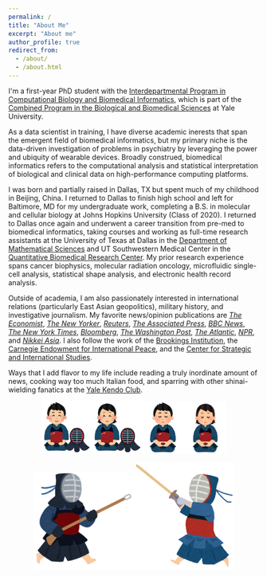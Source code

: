 ```yaml
---
permalink: /
title: "About Me"
excerpt: "About me"
author_profile: true
redirect_from: 
  - /about/
  - /about.html
---
```


I'm a first-year PhD student with the [Interdepartmental Program in Computational Biology and Biomedical Informatics](https://cbb.yale.edu/), which is part of the [Combined Program in the Biological and Biomedical Sciences](https://medicine.yale.edu/bbs/) at Yale University.

As a data scientist in training, I have diverse academic inerests that span the emergent field of biomedical informatics, but my primary niche is the data-driven investigation of problems in psychiatry by leveraging the power and ubiquity of wearable devices. Broadly construed, biomedical informatics refers to the computational analysis and statistical interpretation of biological and clinical data on high-performance computing platforms.

I was born and partially raised in Dallas, TX but spent much of my childhood in Beijing, China. I returned to Dallas to finish high school and left for Baltimore, MD for my undergraduate work, completing a B.S. in molecular and cellular biology at Johns Hopkins University (Class of 2020). I returned to Dallas once again and underwent a career transition from pre-med to biomedical informatics, taking courses and working as full-time research assistants at the University of Texas at Dallas in the [Department of Mathematical Sciences](https://math.utdallas.edu/) and UT Southwestern Medical Center in the [Quantitative Biomedical Research Center](https://qbrc.swmed.edu/). My prior research experience spans cancer biophysics, molecular radiation oncology, microfluidic single-cell analysis, statistical shape analysis, and electronic health record analysis.

Outside of academia, I am also passionately interested in international relations (particularly East Asian geopolitics), military history, and investigative journalism. My favorite news/opinion publications are [*The Economist*](https://www.economist.com/), [*The New Yorker*](https://newyorker.com/), [*Reuters*](https://reuters.com/), [*The Associated Press*](https://apnews.com/), [*BBC News*](https://bbc.co.uk/news), [*The New York Times*](https://nytimes.com/), [*Bloomberg*](https://bloomberg.com/), [*The Washington Post*](https://washingtonpost.com/), [*The Atlantic*](https://theatlantic.com/), [*NPR*](https://npr.org/), and [*Nikkei Asia*](https://asia.nikkei.com). I also follow the work of the [Brookings Institution](https://www.brookings.edu/), the [Carnegie Endowment for International Peace](https://carnegieendowment.org/), and the [Center for Strategic and International Studies](https://www.csis.org/).

Ways that I add flavor to my life include reading a truly inordinate amount of news, cooking way too much Italian food, and sparring with other shinai-wielding fanatics at the [Yale Kendo Club](https://yalekendo.sites.yale.edu/).

<p align="center"><img src="../images/kendou_man.png" alt="Man" width="20%" /><img src="../images/kendou_woman.png" alt="Woman" width="20%" /><img src="../images/kendou_meisou_man.png" alt="Meisou Man" width="17%" /><img src="../images/kendou_meisou_woman.png" alt="Meisou Woman" width="17%" /></p>

<p align="center"><img src="../images/sports_juu_kendou.png"  alt="Men!" width="40%"/><img src="../images/kendo.png" alt="Men!!" width="40%"/></p>
